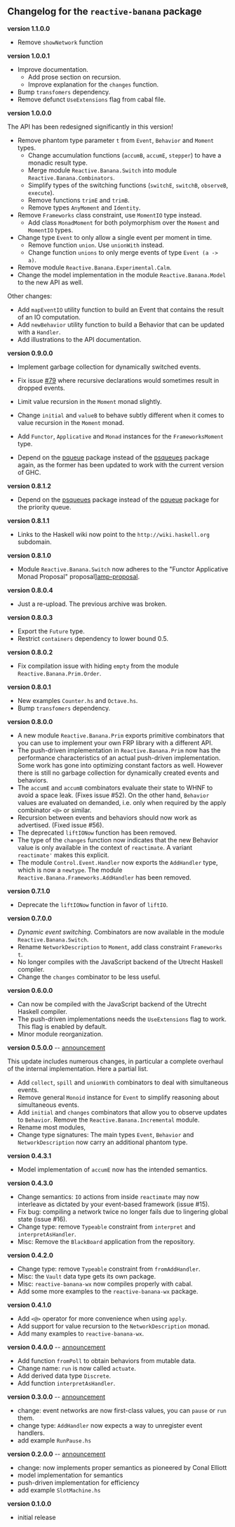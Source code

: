 Changelog for the `reactive-banana` package
-------------------------------------------

**version 1.1.0.0**

* Remove `showNetwork` function

**version 1.0.0.1**

* Improve documentation.
    * Add prose section on recursion.
    * Improve explanation for the `changes` function.
* Bump `transfomers` dependency.
* Remove defunct `UseExtensions` flag from cabal file.

**version 1.0.0.0**

The API has been redesigned significantly in this version!

* Remove phantom type parameter `t` from `Event`, `Behavior` and `Moment` types.
    * Change accumulation functions (`accumB`, `accumE`, `stepper`) to have a monadic result type.
    * Merge module `Reactive.Banana.Switch` into module `Reactive.Banana.Combinators`.
    * Simplify types of the switching functions (`switchE`, `switchB`, `observeB`, `execute`).
    * Remove functions `trimE` and `trimB`.
    * Remove types `AnyMoment` and `Identity`.
* Remove `Frameworks` class constraint, use `MomentIO` type instead.
    * Add class `MonadMoment` for both polymorphism over the `Moment` and `MomentIO` types.
* Change type `Event` to only allow a single event per moment in time.
    * Remove function `union`. Use `unionWith` instead.
    * Change function `unions` to only merge events of type `Event (a -> a)`.
* Remove module `Reactive.Banana.Experimental.Calm`.
* Change the model implementation in the module `Reactive.Banana.Model` to the new API as well.

Other changes:

* Add `mapEventIO` utility function to build an Event that contains the result of an IO computation.
* Add `newBehavior` utility function to build a Behavior that can be updated with a `Handler`.
* Add illustrations to the API documentation.

**version 0.9.0.0**

* Implement garbage collection for dynamically switched events.
* Fix issue [#79][] where recursive declarations would sometimes result in dropped events.
* Limit value recursion in the `Moment` monad slightly.
* Change `initial` and `valueB` to behave subtly different when it comes to value recursion in the `Moment` monad.
* Add `Functor`, `Applicative` and `Monad` instances for the `FrameworksMoment` type.
* Depend on the [pqueue][] package instead of the [psqueues][] package again, as the former has been updated to work with the current version of GHC.

  [#79]: https://github.com/HeinrichApfelmus/reactive-banana/issues/79

**version 0.8.1.2**

* Depend on the [psqueues][] package instead of the [pqueue][] package for the priority queue.

  [psqueues]: https://hackage.haskell.org/package/psqueues
  [pqueue]: http://hackage.haskell.org/package/pqueue

**version 0.8.1.1**

* Links to the Haskell wiki now point to the `http://wiki.haskell.org` subdomain.

**version 0.8.1.0**

* Module `Reactive.Banana.Switch` now adheres to the "Functor Applicative Monad Proposal" proposal][amp-proposal].

  [amp-proposal]: https://wiki.haskell.org/Functor-Applicative-Monad_Proposal

**version 0.8.0.4**

* Just a re-upload. The previous archive was broken.

**version 0.8.0.3**

* Export the `Future` type.
* Restrict `containers` dependency to lower bound 0.5.

**version 0.8.0.2**

* Fix compilation issue with hiding `empty` from the module `Reactive.Banana.Prim.Order`.

**version 0.8.0.1**

* New examples `Counter.hs` and `Octave.hs`.
* Bump `transfomers` dependency.

**version 0.8.0.0**

* A new module `Reactive.Banana.Prim` exports primitive combinators that you can use to implement your own FRP library with a different API.
* The push-driven implementation in `Reactive.Banana.Prim` now has the performance characteristics of an actual push-driven implementation. Some work has gone into optimizing constant factors as well. However there is still no garbage collection for dynamically created events and behaviors.
* The `accumE` and `accumB` combinators evaluate their state to WHNF to avoid a space leak. (Fixes issue #52). On the other hand, `Behavior` values are evaluated on demanded, i.e. only when required by the apply combinator `<@>` or similar.
* Recursion between events and behaviors should now work as advertised. (Fixed issue #56).
* The deprecated `liftIONow` function has been removed.
* The type of the `changes` function now indicates that the new Behavior value is only available in the context of `reactimate`. A variant `reactimate'` makes this explicit.
* The module `Control.Event.Handler` now exports the `AddHandler` type, which is now a `newtype`. The module `Reactive.Banana.Frameworks.AddHandler` has been removed.

**version 0.7.1.0**

* Deprecate the `liftIONow` function in favor of `liftIO`.

**version 0.7.0.0**

* *Dynamic event switching*. Combinators are now available in the module `Reactive.Banana.Switch`.
* Rename `NetworkDescription` to `Moment`, add class constraint `Frameworks t`.
* No longer compiles with the JavaScript backend of the Utrecht Haskell compiler.
* Change the `changes` combinator to be less useful.

**version 0.6.0.0**

* Can now be compiled with the JavaScript backend of the Utrecht Haskell compiler.
* The push-driven implementations needs the `UseExtensions` flag to work. This flag is enabled by default.
* Minor module reorganization.

**version 0.5.0.0** -- [announcement](http://apfelmus.nfshost.com/blog/2012/03/25-frp-banana-0-5.html)

This update includes numerous changes, in particular a complete overhaul of the internal implementation. Here a partial list.

* Add `collect`, `spill` and `unionWith` combinators to deal with simultaneous events.
* Remove general `Monoid` instance for `Event` to simplify reasoning about simultaneous events.
* Add `initial` and `changes` combinators that allow you to observe updates to `Behavior`. Remove the `Reactive.Banana.Incremental` module.
* Rename most modules,
* Change type signatures: The main types `Event`, `Behavior` and `NetworkDescription` now carry an additional phantom type.

**version 0.4.3.1**

* Model implementation of `accumE` now has the intended semantics.

**version 0.4.3.0**

* Change semantics: `IO` actions from inside `reactimate` may now interleave as dictated by your event-based framework (issue #15).
* Fix bug: compiling a network twice no longer fails due to lingering global state (issue #16).
* Change type: remove `Typeable` constraint from `interpret` and `interpretAsHandler`.
* Misc: Remove the `BlackBoard` application from the repository.

**version 0.4.2.0**

* Change type: remove `Typeable` constraint from `fromAddHandler`.
* Misc: the `Vault` data type gets its own package.
* Misc: `reactive-banana-wx` now compiles properly with cabal.
* Add some more examples to the `reactive-banana-wx` package.

**version 0.4.1.0**

* Add `<@>` operator for more convenience when using `apply`.
* Add support for value recursion to the `NetworkDescription` monad.
* Add many examples to `reactive-banana-wx`.

**version 0.4.0.0** -- [announcement](http://apfelmus.nfshost.com/blog/2011/07/07-frp-banana-0-4.html)

* Add function `fromPoll` to obtain behaviors from mutable data.
* Change name: `run` is now called `actuate`.
* Add derived data type `Discrete`.
* Add function `interpretAsHandler`.

**version 0.3.0.0** -- [announcement](http://apfelmus.nfshost.com/blog/2011/06/22-frp-banana-0-3.html)

* change: event networks are now first-class values, you can `pause` or `run` them.
* change type: `AddHandler` now expects a way to unregister event handlers.
* add example `RunPause.hs`

**version 0.2.0.0** -- [announcement](http://apfelmus.nfshost.com/blog/2011/06/22-frp-banana-0-2.html)

* change: now implements proper semantics as pioneered by Conal Elliott
* model implementation for semantics
* push-driven implementation for efficiency
* add example `SlotMachine.hs`

**version 0.1.0.0**

* initial release

